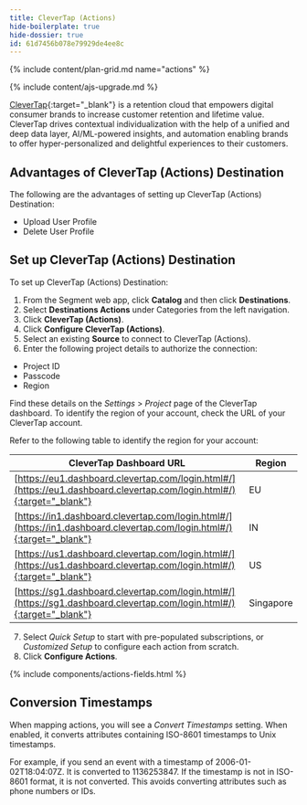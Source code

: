 ```yaml
---
title: CleverTap (Actions)
hide-boilerplate: true
hide-dossier: true
id: 61d7456b078e79929de4ee8c
---
```



{% include content/plan-grid.md name="actions" %}



{% include content/ajs-upgrade.md %}


[CleverTap](https://clevertap.com/){:target="_blank"} is a retention cloud that empowers digital consumer brands to increase customer retention and lifetime value. CleverTap drives contextual individualization with the help of a unified and deep data layer, AI/ML-powered insights, and automation enabling brands to offer hyper-personalized and delightful experiences to their customers.

## Advantages of CleverTap (Actions) Destination
The following are the advantages of setting up CleverTap (Actions) Destination:
* Upload User Profile
* Delete User Profile

## Set up CleverTap (Actions) Destination
To set up CleverTap (Actions) Destination:

1. From the Segment web app, click **Catalog** and then click **Destinations**.
2. Select **Destinations Actions** under Categories from the left navigation.
3. Click **CleverTap (Actions)**.
4. Click **Configure CleverTap (Actions)**.
5. Select an existing **Source** to connect to CleverTap (Actions).
6. Enter the following project details to authorize the connection:
  * Project ID
  * Passcode
  * Region

   Find these details on the *Settings* > *Project* page of the CleverTap dashboard.
   To identify the region of your account, check the URL of your CleverTap account.

   Refer to the following table to identify the region for your account:

   | CleverTap Dashboard URL                                                                              | Region    |
   | ---------------------------------------------------------------------------------------------------- | --------- |
   | [https://eu1.dashboard.clevertap.com/login.html#/](https://eu1.dashboard.clevertap.com/login.html#/){:target="_blank"} | EU        |
   | [https://in1.dashboard.clevertap.com/login.html#/](https://in1.dashboard.clevertap.com/login.html#/){:target="_blank"} | IN        |
   | [https://us1.dashboard.clevertap.com/login.html#/](https://us1.dashboard.clevertap.com/login.html#/){:target="_blank"} | US        |
   | [https://sg1.dashboard.clevertap.com/login.html#/](https://sg1.dashboard.clevertap.com/login.html#/){:target="_blank"} | Singapore |

7. Select *Quick Setup* to start with pre-populated subscriptions, or *Customized Setup* to configure each action from scratch.
8. Click **Configure Actions**.

{% include components/actions-fields.html %}

## Conversion Timestamps
When mapping actions, you will see a *Convert Timestamps* setting. When enabled, it converts attributes containing ISO-8601 timestamps to Unix timestamps.

For example, if you send an event with a timestamp of 2006-01-02T18:04:07Z. It is converted to 1136253847. If the timestamp is not in ISO-8601 format, it is not converted. This avoids converting attributes such as phone numbers or IDs.
